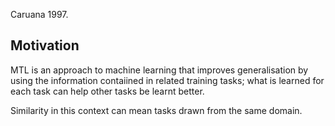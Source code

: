 Caruana 1997.

## Motivation

MTL is an approach to machine learning that improves generalisation by using the information contaiined in related training tasks; what is learned for each task can help other tasks be learnt better.

Similarity in this context can mean tasks drawn from the same domain. 

